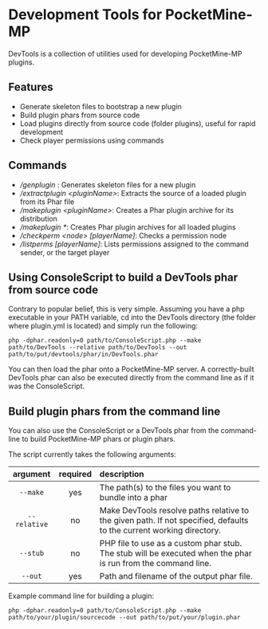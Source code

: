 # Development Tools for PocketMine-MP
DevTools is a collection of utilities used for developing PocketMine-MP plugins.

## Features
- Generate skeleton files to bootstrap a new plugin
- Build plugin phars from source code
- Load plugins directly from source code (folder plugins), useful for rapid development
- Check player permissions using commands

## Commands
* _/genplugin <pluginName> <authorName>_: Generates skeleton files for a new plugin
* _/extractplugin \<pluginName\>_: Extracts the source of a loaded plugin from its Phar file
* _/makeplugin \<pluginName\>_: Creates a Phar plugin archive for its distribution
* _/makeplugin *_: Creates Phar plugin archives for all loaded plugins
* _/checkperm \<node\> [playerName]_: Checks a permission node
* _/listperms [playerName]_: Lists permissions assigned to the command sender, or the target player

## Using ConsoleScript to build a DevTools phar from source code
Contrary to popular belief, this is very simple. Assuming you have a php executable in your PATH variable, cd into the DevTools directory (the folder where plugin.yml is located) and simply run the following:
```
php -dphar.readonly=0 path/to/ConsoleScript.php --make path/to/DevTools --relative path/to/DevTools --out path/to/put/devtools/phar/in/DevTools.phar
```
You can then load the phar onto a PocketMine-MP server. A correctly-built DevTools phar can also be executed directly from the command line as if it was the ConsoleScript.

## Build plugin phars from the command line
You can also use the ConsoleScript or a DevTools phar from the command-line to build PocketMine-MP phars or plugin phars.

The script currently takes the following arguments:

| argument | required | description |
|:--------:|:--------:|:------------|
| `--make` | yes | The path(s) to the files you want to bundle into a phar |
| `--relative` | no | Make DevTools resolve paths relative to the given path. If not specified, defaults to the current working directory. |
| `--stub` | no | PHP file to use as a custom phar stub. The stub will be executed when the phar is run from the command line. |
| `--out` | yes | Path and filename of the output phar file. |

Example command line for building a plugin:
```
php -dphar.readonly=0 path/to/ConsoleScript.php --make path/to/your/plugin/sourcecode --out path/to/put/your/plugin.phar
```
